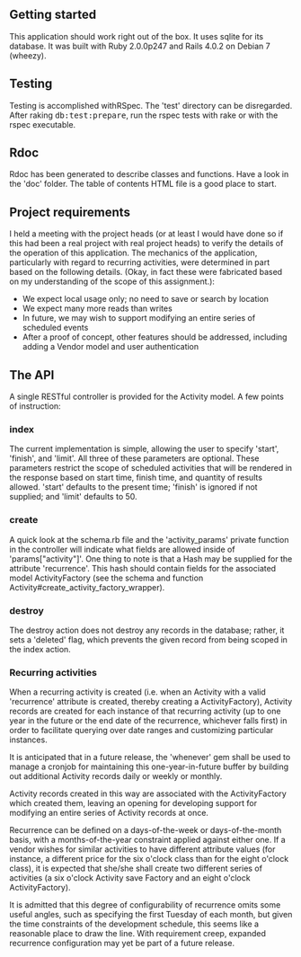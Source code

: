 ## Getting started

This application should work right out of the box. It uses sqlite for its database. It was built with Ruby 2.0.0p247 and Rails 4.0.2 on Debian 7 (wheezy).

## Testing

Testing is accomplished withRSpec. The 'test' directory can be disregarded. After raking <tt>db:test:prepare</tt>, run the rspec tests with rake or with the rspec executable.

## Rdoc

Rdoc has been generated to describe classes and functions. Have a look in the 'doc' folder. The table of contents HTML file is a good place to start.

## Project requirements

I held a meeting with the project heads (or at least I would have done so if this had been a real project with real project heads) to verify the details of the operation of this application. The mechanics of the application, particularly with regard to recurring activities, were determined in part based on the following details. (Okay, in fact these were fabricated based on my understanding of the scope of this assignment.):

- We expect local usage only; no need to save or search by location
- We expect many more reads than writes
- In future, we may wish to support modifying an entire series of scheduled events
- After a proof of concept, other features should be addressed, including adding a Vendor model and user authentication

## The API

A single RESTful controller is provided for the Activity model. A few points of instruction:

### index

The current implementation is simple, allowing the user to specify 'start', 'finish', and 'limit'. All three of these parameters are optional. These parameters restrict the scope of scheduled activities that will be rendered in the response based on start time, finish time, and quantity of results allowed. 'start' defaults to the present time; 'finish' is ignored if not supplied; and 'limit' defaults to 50.

### create

A quick look at the schema.rb file and the 'activity_params' private function in the controller will indicate what fields are allowed inside of 'params["activity"]'. One thing to note is that a Hash may be supplied for the attribute 'recurrence'. This hash should contain fields for the associated model ActivityFactory (see the schema and function Activity#create_activity_factory_wrapper).

### destroy

The destroy action does not destroy any records in the database; rather, it sets a 'deleted' flag, which prevents the given record from being scoped in the index action.

### Recurring activities

When a recurring activity is created (i.e. when an Activity with a valid 'recurrence' attribute is created, thereby creating a ActivityFactory), Activity records are created for each instance of that recurring activity (up to one year in the future or the end date of the recurrence, whichever falls first) in order to facilitate querying over date ranges and customizing particular instances.

It is anticipated that in a future release, the 'whenever' gem shall be used to manage a cronjob for maintaining this one-year-in-future buffer by building out additional Activity records daily or weekly or monthly.

Activity records created in this way are associated with the ActivityFactory which created them, leaving an opening for developing support for modifying an entire series of Activity records at once.

Recurrence can be defined on a days-of-the-week or days-of-the-month basis, with a months-of-the-year constraint applied against either one. If a vendor wishes for similar activities to have different attribute values (for instance, a different price for the six o'clock class than for the eight o'clock class), it is expected that she/she shall create two different series of activities (a six o'clock Activity save Factory and an eight o'clock ActivityFactory).

It is admitted that this degree of configurability of recurrence omits some useful angles, such as specifying the first Tuesday of each month, but given the time constraints of the development schedule, this seems like a reasonable place to draw the line. With requirement creep, expanded recurrence configuration may yet be part of a future release.